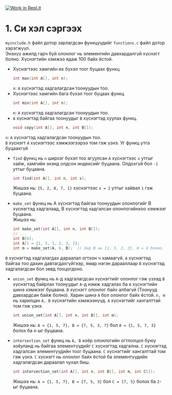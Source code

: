 [![Work in Repl.it](https://classroom.github.com/assets/work-in-replit-14baed9a392b3a25080506f3b7b6d57f295ec2978f6f33ec97e36a161684cbe9.svg)](https://classroom.github.com/online_ide?assignment_repo_id=4032144&assignment_repo_type=AssignmentRepo)
# 1. Си хэл сэргээх

`myinclude.h` файл дотор зарлагдсан функцүүдийг `functions.c` файл дотор хэрэгжүүл.  
Энэхүү ажилд гарч буй олонлог нь элементийн давхардалгүй хүснэгт болно. Хүснэгтийн хэмжээ ядаж 100 байх ёстой.  

  * Хүснэгтээс хамгийн их бүхэл тоог буцаах функц
    ```C
    int max(int A[], int n);
    ```
    `n`: `A` хүснэгтэд хадгалагдсан тоонуудын тоо.  
  * Хүснэгтээс хамгийн бага бүхэл тоог буцаах функц
    ```C
    int min(int A[], int n);
    ```
    `n`: `A` хүснэгтэд хадгалагдсан тоонуудын тоо.  
  * `A` хүснэгтэд байгаа тоонуудыг `B` хүснэгтэд хуулах функц.
    ```C
    void copy(int A[], int n, int B[]);
    ```
   `n`: `A` хүснэгтэд хадгалагдсан тоонуудын тоо.  
   `B` хүснэгт `A` хүснэгтээс хэмжээгээрээ том гэж үзнэ. Уг функц утга буцаахгүй
   
  * `find` функц нь `n` ширхэг бүхэл тоо агуулсан `A` хүснэгтээс `x` утгыг хайж, хамгийн эхэнд олдсон индексийг буцаана. Олдохгүй бол `-1` утгыг буцаана.
    ```C
    int find(int A[], int n, int x);
    ```
    Жишээ нь: `{5, 2, 8, 7, 1}` хүснэгтээс `x = 2` утгыг хайвал `1` гэж буцаана.
   
  * `make_set` функц нь A хүснэгтэд байгаа тоонуудын олонлогийг B хүснэгтэд хадгалаад, B хүснэгтэд хадгалсан олонлогийнхоо хэмжээг буцаана.  
    Жишээ нь:
    ```C
    int make_set(int A[], int n, int B[]);
    // ...
    int B[6];
    int A[] = {1, 5, 1, 2, 3, 2};
    int m = make_set(A, 6, B);  // Энд B нь {1, 5, 2, 3}, m = 4 болно.
    ```
  `B` хүснэгтэд хадгалагдах дараалал огтхон ч хамаагүй. `A` хүснэгтэд байгаа тоо дахин давтагдахгүйгээр, ямар нэгэн дарааллаар `B` хүснэгтэд хадгалагдсан бол зөвд тооцогдоно.
  
  * `union_set` функц нь `A`-д хадгалагдсан хүснэгтийг олонлог гэж үзээд `B` хүснэгтэд байрлах тоонуудыг `A`-д нэмж хадгалах ба `A` хүснэгтийн шинэ хэмжээг буцаана. `B` хүснэгт олонлог байх албагүй (Тоонууд давхардсан байж болно). Харин шинэ `A` бол олонлог байх ёстой.  `n, m` нь харилцан `A, B` хүснэгтийн хэмжээнүүд. `A` хүснэгтийг хангалттай том гэж үзнэ.
    ```C
    int union_set(int A[], int n, int B[], int m);
    ```
    Жишээ нь: `A = {1, 5, 7}, B = {7, 5, 3, 7}` бол `A = {1, 5, 7, 3}` болох ба `4`-ыг буцаана.
    
  * `intersection_set` функц нь `A, B` хоёр олонлогийн огтлолцол буюу хоёуланд нь байгаа элементүүдийг `C` хүснэгтэд хадгална. `C` хүснэгтэд хадгалсан элементүүдийн тоог буцаана. `C` хүснэгтийг хангалттай том гэж үзнэ. `C` хүснэгт нь олонлог байх ёстой ба элементүүдийн хадгалагдсан дараалал чухал биш.
    ```C
    int intersection_set(int A[], int n, int B[], int m, int C[]);
    ```
    Жишээ нь: `A = {1, 5, 7}, B = {7, 5, 3}` бол `C = {7, 5}` болох ба `2`-ыг буцаана.
